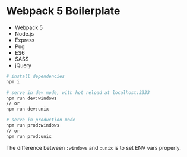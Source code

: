 # Webpack 5 Boilerplate

- Webpack 5
- Node.js
- Express
- Pug
- ES6
- SASS
- jQuery

``` bash
# install dependencies
npm i

# serve in dev mode, with hot reload at localhost:3333
npm run dev:windows
// or
npm run dev:unix

# serve in production mode
npm run prod:windows
// or
npm run prod:unix
```

The difference between `:windows` and `:unix` is to set ENV vars properly.
